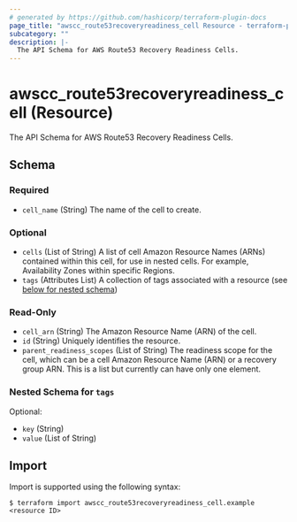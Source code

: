 ```yaml
---
# generated by https://github.com/hashicorp/terraform-plugin-docs
page_title: "awscc_route53recoveryreadiness_cell Resource - terraform-provider-awscc"
subcategory: ""
description: |-
  The API Schema for AWS Route53 Recovery Readiness Cells.
---
```


# awscc_route53recoveryreadiness_cell (Resource)

The API Schema for AWS Route53 Recovery Readiness Cells.



<!-- schema generated by tfplugindocs -->
## Schema

### Required

- `cell_name` (String) The name of the cell to create.

### Optional

- `cells` (List of String) A list of cell Amazon Resource Names (ARNs) contained within this cell, for use in nested cells. For example, Availability Zones within specific Regions.
- `tags` (Attributes List) A collection of tags associated with a resource (see [below for nested schema](#nestedatt--tags))

### Read-Only

- `cell_arn` (String) The Amazon Resource Name (ARN) of the cell.
- `id` (String) Uniquely identifies the resource.
- `parent_readiness_scopes` (List of String) The readiness scope for the cell, which can be a cell Amazon Resource Name (ARN) or a recovery group ARN. This is a list but currently can have only one element.

<a id="nestedatt--tags"></a>
### Nested Schema for `tags`

Optional:

- `key` (String)
- `value` (List of String)

## Import

Import is supported using the following syntax:

```shell
$ terraform import awscc_route53recoveryreadiness_cell.example <resource ID>
```
